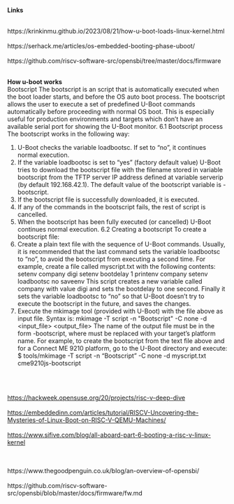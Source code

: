 **Links**

<br>
https://krinkinmu.github.io/2023/08/21/how-u-boot-loads-linux-kernel.html
<br>
<br>
https://serhack.me/articles/os-embedded-booting-phase-uboot/
<br>
<br>
https://github.com/riscv-software-src/opensbi/tree/master/docs/firmware
<br>
<br>




**How u-boot works**
<br>
Bootscript
The bootscript is an script that is automatically executed when the boot loader starts, and before
the OS auto boot process.
The bootscript allows the user to execute a set of predefined U-Boot commands automatically
before proceeding with normal OS boot. This is especially useful for production environments and
targets which don’t have an available serial port for showing the U-Boot monitor.
6.1 Bootscript process
The bootscript works in the following way:
1. U-Boot checks the variable loadbootsc. If set to “no”, it continues normal execution.
2. If the variable loadbootsc is set to “yes” (factory default value) U-Boot tries to download
the bootscript file with the filename stored in variable bootscript from the TFTP server IP
address defined at variable serverip (by default 192.168.42.1).
The default value of the bootscript variable is <platformname>-bootscript.
3. If the bootscript file is successfully downloaded, it is executed.
4. If any of the commands in the bootscript fails, the rest of script is cancelled.
5. When the bootscript has been fully executed (or cancelled) U-Boot continues normal
execution.
6.2 Creating a bootscript
To create a bootscript file:
1. Create a plain text file with the sequence of U-Boot commands. Usually, it is recommended
that the last command sets the variable loadbootsc to “no”, to avoid the bootscript from
executing a second time.
For example, create a file called myscript.txt with the following contents:
setenv company digi
setenv bootdelay 1
printenv company
setenv loadbootsc no
saveenv
This script creates a new variable called company with value digi and sets the bootdelay
to one second. Finally it sets the variable loadbootsc to “no” so that U-Boot doesn’t try to
execute the bootscript in the future, and saves the changes.
2. Execute the mkimage tool (provided with U-Boot) with the file above as input file. Syntax is:
mkimage -T script -n "Bootscript" -C none -d <input_file> <output_file>
The name of the output file must be in the form <platformname>-bootscript, where
<platformname> must be replaced with your target’s platform name.
For example, to create the bootscript from the text file above and for a Connect ME 9210
platform, go to the U-Boot directory and execute:
$ tools/mkimage -T script -n “Bootscript” -C none -d myscript.txt
cme9210js-bootscript


<br>
<br>

https://hackweek.opensuse.org/20/projects/risc-v-deep-dive
<br>
<br>
https://embeddedinn.com/articles/tutorial/RISCV-Uncovering-the-Mysteries-of-Linux-Boot-on-RISC-V-QEMU-Machines/
<br>
<br>
https://www.sifive.com/blog/all-aboard-part-6-booting-a-risc-v-linux-kernel

<br>
<br>
https://www.thegoodpenguin.co.uk/blog/an-overview-of-opensbi/
<br>
<br>
https://github.com/riscv-software-src/opensbi/blob/master/docs/firmware/fw.md
<br>
<br>
